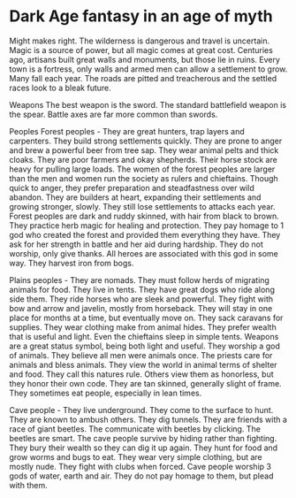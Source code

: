 # Dark Age fantasy in an age of myth 

Might makes right. The wilderness is dangerous and travel is uncertain. Magic is a source of power, but all magic comes at great cost. Centuries ago, artisans built great walls and monuments, but those lie in ruins. Every town is a fortress, only walls and armed men can allow a settlement to grow. Many fall each year. The roads are pitted and treacherous and the settled races look to a bleak future.

Weapons
The best weapon is the sword. The standard battlefield weapon is the spear. Battle axes are far more common than swords.

Peoples 
Forest peoples - They are great hunters, trap layers and carpenters. They build strong settlements quickly. They are prone to anger and brew a powerful beer from tree sap. They wear animal pelts and thick cloaks. They are poor farmers and okay shepherds. Their horse stock are heavy for pulling large loads. The women of the forest peoples are larger than the men and women run the society as rulers and chieftains. Though quick to anger, they prefer preparation and steadfastness over wild abandon. They are builders at heart, expanding their settlements and growing stronger, slowly. They still lose settlements to attacks each year. Forest peoples are dark and ruddy skinned, with hair from black to brown. They practice herb magic for healing and protection. They pay homage to 1 god who created the forest and provided them everything they have. They ask for her strength in battle and her aid during hardship. They do not worship, only give thanks. All heroes are associated with this god in some way. They harvest iron from bogs. 

Plains peoples - They are nomads. They must follow herds of migrating animals for food. They live in tents. They have great dogs who ride along side them. They ride horses who are sleek and powerful. They fight with bow and arrow and javelin, mostly from horseback. They will stay in one place for months at a time, but eventually move on. They sack caravans for supplies. They wear clothing make from animal hides. They prefer wealth that is useful and light. Even the chieftains sleep in simple tents. Weapons are a great status symbol, being both light and useful. They worship a god of animals. They believe all men were animals once. The priests care for animals and bless animals. They view the world in animal terms of shelter and food. They call this natures rule. Others view them as honorless, but they honor their own code. They are tan skinned, generally slight of frame. They sometimes eat people, especially in lean times. 

Cave people - They live underground. They come to the surface to hunt. They are known to ambush others. They dig tunnels. They are friends with a race of giant beetles. The communicate with beetles by clicking. The beetles are smart. The cave people survive by hiding rather than fighting. They bury their wealth so they can dig it up again. They hunt for food and grow worms and bugs to eat. They wear very simple clothing, but are mostly nude. They fight with clubs when forced. Cave people worship 3 gods of water, earth and air. They do not pay homage to them, but plead with them.
